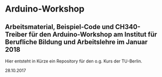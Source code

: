# Arduino-Workshop
## Arbeitsmaterial, Beispiel-Code und CH340-Treiber für den Arduino-Workshop am Institut für Berufliche Bildung und Arbeitslehre im Januar 2018

Hier entsteht in Kürze ein Repository für den o.g. Kurs der TU-Berlin.

28.10.2017
